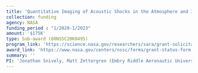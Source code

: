 ```yaml
---
title: 'Quantitative Imaging of Acoustic Shocks in the Atmosphere and Ionosphere for the Mapping and Measurement of Earthquake Surface Displacements'
collection: funding
agency: NASA
funding_period : "1/2020-1/2023"
amount: '$175K'
type: Sub-award (80NSSC20K0495)
program_link: 'https://science.nasa.gov/researchers/sara/grant-solicitations'
award_link: 'https://www.nasa.gov/centers/nssc/forms/grant-status-form'
summary: ''
PI: 'Jonathan Snively, Matt Zettergren (Embry Riddle Aeronautic University); Donna Calhoun (Boise State University)'
---
```


